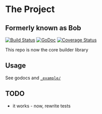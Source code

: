 # The Project

## Formerly known as Bob

[![Build Status](https://travis-ci.org/winchman/builder-core.svg?branch=master)](https://travis-ci.org/winchman/builder-core)
[![GoDoc](https://godoc.org/github.com/winchman/builder-core?status.png)](https://godoc.org/github.com/winchman/builder-core)
[![Coverage Status](https://img.shields.io/coveralls/winchman/builder-core.svg)](https://coveralls.io/r/winchman/builder-core?branch=master)

This repo is now the core builder library

## Usage

See godocs and [`_example/`](./_example)

## TODO

- it works - now, rewrite tests
